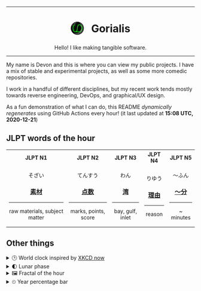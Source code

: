 ***

<h1 align="center">
<sub>
    <img src="readme/resources/avatar.png" height="36">
</sub>
&nbsp;
Gorialis
</h1>
<p align="center">
Hello! I like making tangible software.
</p>

***

My name is Devon and this is where you can view my public projects. I have a mix of stable and experimental projects, as well as some more comedic repositories.

I work in a handful of different disciplines, but my recent work tends mostly towards reverse engineering, DevOps, and graphical/UX design.

As a fun demonstration of what I can do, this README *dynamically regenerates* using GitHub Actions every hour! (it last updated at **15:08 UTC, 2020-12-21**)

<h2>JLPT words of the hour</h2>
<table>
    <tr>
        <th>JLPT N1</th>
        <th>JLPT N2</th>
        <th>JLPT N3</th>
        <th>JLPT N4</th>
        <th>JLPT N5</th>
    </tr>
    <tr>
        <td>
            <p align="center">そざい</p>
            <h3 align="center"><b><a href="https://jisho.org/search/%E7%B4%A0%E6%9D%90">素材</a></b></h3>
            <hr>
            <p align="center">raw materials,<wbr> subject matter</p>
        </td>
        <td>
            <p align="center">てんすう</p>
            <h3 align="center"><b><a href="https://jisho.org/search/%E7%82%B9%E6%95%B0">点数</a></b></h3>
            <hr>
            <p align="center">marks,<wbr> points,<wbr> score</p>
        </td>
        <td>
            <p align="center">わん</p>
            <h3 align="center"><b><a href="https://jisho.org/search/%E6%B9%BE">湾</a></b></h3>
            <hr>
            <p align="center">bay,<wbr> gulf,<wbr> inlet</p>
        </td>
        <td>
            <p align="center">りゆう</p>
            <h3 align="center"><b><a href="https://jisho.org/search/%E7%90%86%E7%94%B1">理由</a></b></h3>
            <hr>
            <p align="center">reason</p>
        </td>
        <td>
            <p align="center">～ふん</p>
            <h3 align="center"><b><a href="https://jisho.org/search/%EF%BD%9E%E5%88%86">～分</a></b></h3>
            <hr>
            <p align="center">~ minutes</p>
        </td>
    </tr>
</table>

<h2>Other things</h2>
<details>
<summary>🕒  World clock inspired by <a href="https://xkcd.com/now">XKCD now</a></summary>

> <img src="generated/now.png" width="512">

</details>
<details>
<summary>🌓 Lunar phase</summary>

The moon is approximately 25.58% through its phase (First Quarter).

</details>
<details>
<summary>&#x1f5bc; Fractal of the hour</summary>

> <img src="generated/fractal.png" width="512">

</details>
<details>
<summary>&#x23f2; Year percentage bar</summary>
<pre><code>2020 [███████████████████▁] 97.17%</code></pre>
</details>
